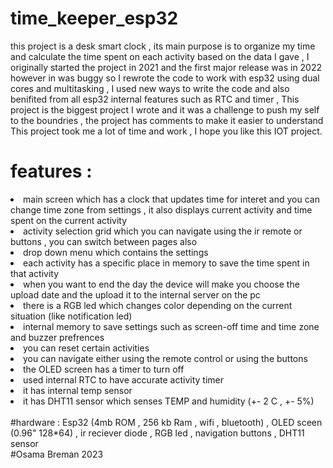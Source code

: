 # time_keeper_esp32
this project is a desk smart clock , its main purpose is to organize my time and calculate the time spent on each activity based on the data I gave , I originally started the project in 2021 and the first major release was in 2022 however in was buggy so I rewrote the code to work with esp32 using dual cores and multitasking , I used new ways to write the code and also benifited from all esp32 internal features such as RTC and timer , This project is the biggest project I wrote and it was a challenge to push my self to the boundries , the project has comments to make it easier to understand <br>
This project took me a lot of time and work , I hope you like this IOT project.
<br>
# features :
<li>main screen which has a clock that updates time for interet and you can change time zone from settings , it also displays current activity and time spent on the current activity</li>
<li>activity selection grid which you can navigate using the ir remote or buttons , you can switch between pages also</li>
<li>drop down menu which contains the settings</li>
<li>each activity has a specific place in memory to save the time spent in that activity</li>
<li>when you want to end the day the device will make you choose the upload date and the upload it to the internal server on the pc</li>
<li>there is a RGB led which changes color depending on the current situation (like notification led)</li>
<li>internal memory to save settings such as screen-off time and time zone and buzzer prefrences</li>
<li>you can reset certain activities</li>
<li>you can navigate either using the remote control or using the buttons</li>
<li>the OLED screen has a timer to turn off</li>
<li>used internal RTC to have accurate activity timer</li>
<li>it has internal temp sensor</li>
<li>it has DHT11 sensor which senses TEMP and humidity (+- 2 C  ,  +- 5%)</li><br>
#hardware :
Esp32 (4mb ROM , 256 kb Ram , wifi , bluetooth) , OLED sceen (0.96" 128*64) , ir reciever diode , RGB led , navigation buttons , DHT11 sensor
<br>
#Osama Breman 2023 

